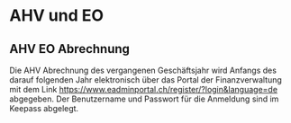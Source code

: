 # AHV und EO

## AHV EO Abrechnung 
Die AHV Abrechnung des vergangenen Geschäftsjahr wird Anfangs des darauf folgenden  Jahr elektronisch über das Portal der Finanzverwaltung mit dem Link https://www.eadminportal.ch/register/?login&language=de abgegeben. Der Benutzername und Passwort für die Anmeldung sind im Keepass abgelegt.